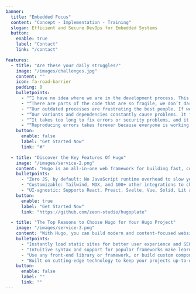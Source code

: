 ```yaml
---
banner:
  title: "Embedded Focus"
  content: "Concept - Implementation - Training"
  slogan: Efficient and Secure DevOps for Embedded Systems
  button:
    enable: true
    label: "Contact"
    link: "/contact"

features:
  - title: "Are these your daily struggles?"
    image: "/images/challenges.jpg"
    content: ""
    icon: fa-road-barrier
    padding: 8
    bulletpoints:
      - "“I have no idea where we are in the development process. This leads to misunderstandings and shows that we urgently need more structure and clarity.”"
      - "“There are parts of the code that are so fragile, we don’t dare to touch them.”"
      - "“Our outdated processes are frustrating the best people. If we don’t modernize, we’ll lose know-how and innovation power.”"
      - "“Our variants and dependencies constantly cause problems. It feels like we’re fixing more issues than we are developing.”"
      - "“It takes too long to fix errors or security problems, and it’s damaging our reputation.”"
      - "“Reproducing errors takes forever because everyone is working with slightly different setups.”"
    button:
      enable: false
      label: "Get Started Now"
      link: "#"

  - title: "Discover the Key Features Of Hugo"
    image: "/images/service-2.png"
    content: "Hugo is an all-in-one web framework for building fast, content-focused websites. It offers a range of exciting features for developers and website creators. Some of the key features are:"
    bulletpoints:
      - "Zero JS, by default: No JavaScript runtime overhead to slow you down."
      - "Customizable: Tailwind, MDX, and 100+ other integrations to choose from."
      - "UI-agnostic: Supports React, Preact, Svelte, Vue, Solid, Lit and more."
    button:
      enable: true
      label: "Get Started Now"
      link: "https://github.com/zeon-studio/hugoplate"

  - title: "The Top Reasons to Choose Hugo for Your Hugo Project"
    image: "/images/service-3.png"
    content: "With Hugo, you can build modern and content-focused websites without sacrificing performance or ease of use."
    bulletpoints:
      - "Instantly load static sites for better user experience and SEO."
      - "Intuitive syntax and support for popular frameworks make learning and using Hugo a breeze."
      - "Use any front-end library or framework, or build custom components, for any project size."
      - "Built on cutting-edge technology to keep your projects up-to-date with the latest web standards."
    button:
      enable: false
      label: ""
      link: ""
---
```

